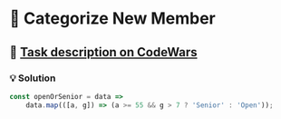 # 📝 Categorize New Member

## 🔗 [Task description on CodeWars](https://www.codewars.com/kata/5502c9e7b3216ec63c0001aa)

### 💡 Solution

```javascript
const openOrSenior = data =>
	data.map(([a, g]) => (a >= 55 && g > 7 ? 'Senior' : 'Open'));
```
